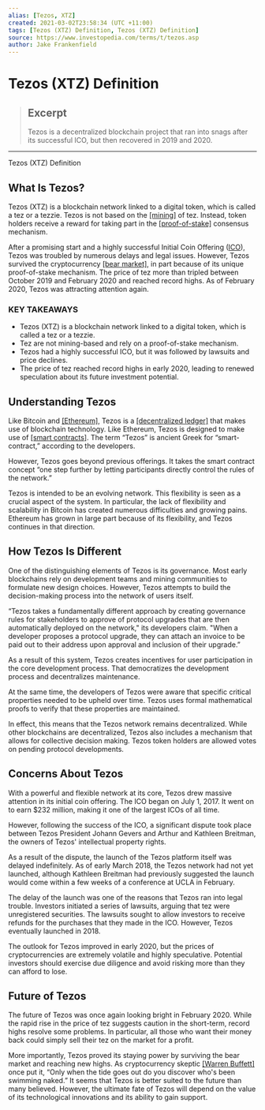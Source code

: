 ```yaml
---
alias: [Tezos, XTZ]
created: 2021-03-02T23:58:34 (UTC +11:00)
tags: [Tezos (XTZ) Definition, Tezos (XTZ) Definition]
source: https://www.investopedia.com/terms/t/tezos.asp
author: Jake Frankenfield
---
```


# Tezos (XTZ) Definition

> ## Excerpt
> Tezos is a decentralized blockchain project that ran into snags after its successful ICO, but then recovered in 2019 and 2020.

---

Tezos (XTZ) Definition
## What Is Tezos?

Tezos (XTZ) is a blockchain network linked to a digital token, which is called a tez or a tezzie. Tezos is not based on the [[mining]](https://www.investopedia.com/terms/m/mining.asp) of tez. Instead, token holders receive a reward for taking part in the [[proof-of-stake]](https://www.investopedia.com/terms/p/proof-stake-pos.asp) consensus mechanism.

After a promising start and a highly successful Initial Coin Offering ([ICO](https://www.investopedia.com/terms/i/initial-coin-offering-ico.asp)), Tezos was troubled by numerous delays and legal issues. However, Tezos survived the cryptocurrency [[bear market]](https://www.investopedia.com/terms/b/bearmarket.asp), in part because of its unique proof-of-stake mechanism. The price of tez more than tripled between October 2019 and February 2020 and reached record highs. As of February 2020, Tezos was attracting attention again.

### KEY TAKEAWAYS

-   Tezos (XTZ) is a blockchain network linked to a digital token, which is called a tez or a tezzie.
-   Tez are not mining-based and rely on a proof-of-stake mechanism.
-   Tezos had a highly successful ICO, but it was followed by lawsuits and price declines.
-   The price of tez reached record highs in early 2020, leading to renewed speculation about its future investment potential.

## Understanding Tezos

Like Bitcoin and [[Ethereum]](https://www.investopedia.com/terms/e/ethereum.asp), Tezos is a [[decentralized ledger]](https://www.investopedia.com/terms/d/distributed-ledgers.asp) that makes use of blockchain technology. Like Ethereum, Tezos is designed to make use of [[smart contracts]](https://www.investopedia.com/terms/s/smart-contracts.asp). The term “Tezos” is ancient Greek for “smart-contract,” according to the developers.

However, Tezos goes beyond previous offerings. It takes the smart contract concept “one step further by letting participants directly control the rules of the network.”

Tezos is intended to be an evolving network. This flexibility is seen as a crucial aspect of the system. In particular, the lack of flexibility and scalability in Bitcoin has created numerous difficulties and growing pains. Ethereum has grown in large part because of its flexibility, and Tezos continues in that direction.

## How Tezos Is Different

One of the distinguishing elements of Tezos is its governance. Most early blockchains rely on development teams and mining communities to formulate new design choices. However, Tezos attempts to build the decision-making process into the network of users itself.

“Tezos takes a fundamentally different approach by creating governance rules for stakeholders to approve of protocol upgrades that are then automatically deployed on the network," its developers claim. "When a developer proposes a protocol upgrade, they can attach an invoice to be paid out to their address upon approval and inclusion of their upgrade.”

As a result of this system, Tezos creates incentives for user participation in the core development process. That democratizes the development process and decentralizes maintenance.

At the same time, the developers of Tezos were aware that specific critical properties needed to be upheld over time. Tezos uses formal mathematical proofs to verify that these properties are maintained.

In effect, this means that the Tezos network remains decentralized. While other blockchains are decentralized, Tezos also includes a mechanism that allows for collective decision making. Tezos token holders are allowed votes on pending protocol developments.

## Concerns About Tezos

With a powerful and flexible network at its core, Tezos drew massive attention in its initial coin offering. The ICO began on July 1, 2017. It went on to earn $232 million, making it one of the largest ICOs of all time.

However, following the success of the ICO, a significant dispute took place between Tezos President Johann Gevers and Arthur and Kathleen Breitman, the owners of Tezos' intellectual property rights.

As a result of the dispute, the launch of the Tezos platform itself was delayed indefinitely. As of early March 2018, the Tezos network had not yet launched, although Kathleen Breitman had previously suggested the launch would come within a few weeks of a conference at UCLA in February.

The delay of the launch was one of the reasons that Tezos ran into legal trouble. Investors initiated a series of lawsuits, arguing that tez were unregistered securities. The lawsuits sought to allow investors to receive refunds for the purchases that they made in the ICO. However, Tezos eventually launched in 2018.

The outlook for Tezos improved in early 2020, but the prices of cryptocurrencies are extremely volatile and highly speculative. Potential investors should exercise due diligence and avoid risking more than they can afford to lose.

## Future of Tezos

The future of Tezos was once again looking bright in February 2020. While the rapid rise in the price of tez suggests caution in the short-term, record highs resolve some problems. In particular, all those who want their money back could simply sell their tez on the market for a profit.

More importantly, Tezos proved its staying power by surviving the bear market and reaching new highs. As cryptocurrency skeptic [[Warren Buffett]](https://www.investopedia.com/articles/01/071801.asp) once put it, “Only when the tide goes out do you discover who's been swimming naked.” It seems that Tezos is better suited to the future than many believed. However, the ultimate fate of Tezos will depend on the value of its technological innovations and its ability to gain support.
